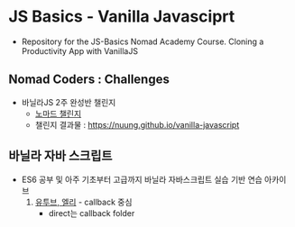# JS Basics - Vanilla Javasciprt

- Repository for the JS-Basics Nomad Academy Course. Cloning a Productivity App with VanillaJS

###

## Nomad Coders : Challenges
- 바닐라JS 2주 완성반 챌린지 
    - [노마드 챌린지](https://nomadcoders.co/challenges)
    - 챌린지 결과물 : https://nuung.github.io/vanilla-javascript

## 바닐라 자바 스크립트
- ES6 공부 및 아주 기초부터 고급까지 바닐라 자바스크립트 실습 기반 연습 아카이브
    1. [유투브, 엘리](https://youtu.be/wcsVjmHrUQg) - callback 중심
        - direct는 callback folder